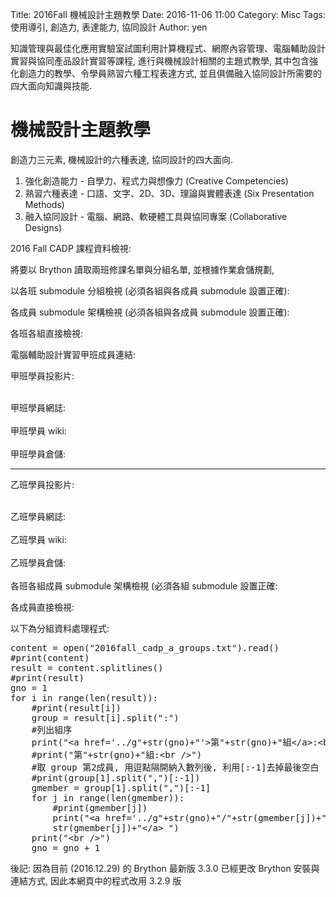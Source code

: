 Title: 2016Fall 機械設計主題教學
Date: 2016-11-06 11:00
Category: Misc
Tags: 使用導引, 創造力, 表達能力, 協同設計
Author: yen

知識管理與最佳化應用實驗室試圖利用計算機程式、網際內容管理、電腦輔助設計實習與協同產品設計實習等課程, 進行與機械設計相關的主題式教學, 其中包含強化創造力的教學、令學員熟習六種工程表達方式, 並且俱備融入協同設計所需要的四大面向知識與技能.

<!-- PELICAN_END_SUMMARY -->

# 機械設計主題教學

創造力三元素, 機械設計的六種表達, 協同設計的四大面向.

1. 強化創造能力 - 自學力、程式力與想像力
(Creative Competencies)
2. 熟習六種表達  - 口語、文字、2D、3D、理論與實體表達
(Six Presentation Methods)
3. 融入協同設計 - 電腦、網路、軟硬體工具與協同專案
(Collaborative Designs)

2016 Fall CADP 課程資料檢視:

將要以 Brython 讀取兩班修課名單與分組名單, 並根據作業倉儲規劃, 

以各班 submodule 分組檢視 (必須各組與各成員 submodule 設置正確):

各成員 submodule 架構檢視 (必須各組與各成員 submodule 設置正確):

各班各組直接檢視:

電腦輔助設計實習甲班成員連結:

<!-- 導入 Brython 標準程式庫 -->
<!-- <script type="text/javascript" 
    src="https://cdn.rawgit.com/brython-dev/brython/master/www/src/brython_dist.js"> -->
<script type="text/javascript" 
    src="https://cdn.rawgit.com/brython-dev/brython/3.2.9/www/src/brython_dist.js">
</script>

<!-- 啟動 Brython -->
<script>
window.onload=function(){
brython(1);
}
</script>

<!-- 以下利用 Brython 程式執行檔案讀取與比對流程 -->
<!-- 假如需要用圖型表示數字, 則利用 canvas 繪圖 -->
<!-- <canvas id="plotarea" width="600" height="400"></canvas> -->

甲班學員投影片:

<div id="container1"></div>

<script type="text/python3" id="script1">
from browser import document, html
container1 = document['container1']
adata = open("./../users/a.txt").read()
alist = adata.splitlines()
n = 0
for stud_num in alist:
    mlink = html.A(stud_num, href="http://"+str(stud_num)+".github.io/2016fallcadp_hw")
    mlink += " | "
    n = n +1
    if n%8 == 0:
        mlink += html.BR()
    container1 <= mlink
</script>

<br />
甲班學員網誌:

<div id="container2"></div>

<script type="text/python3" id="script2">
from browser import document, html
from script1 import alist
container2 = document['container2']
n = 0
for stud_num in alist:
    mlink = html.A(stud_num, href="http://"+str(stud_num)+".github.io/2016fallcadp_hw/blog")
    mlink += " | "
    n = n +1
    if n%8 == 0:
        mlink += html.BR()
    container2 <= mlink
</script>

<br />
甲班學員 wiki:

<div id="container3"></div>

<script type="text/python3" id="script3">
from browser import document, html
from script1 import alist
container3 = document['container3']
n = 0
for stud_num in alist:
    mlink = html.A(stud_num, href="http://github.com/"+str(stud_num)+"/2016fallcadp_hw/wiki")
    mlink += " | "
    n = n +1
    if n%8 == 0:
        mlink += html.BR()
    container3 <= mlink
</script>

<br />
甲班學員倉儲:

<div id="container4"></div>

<script type="text/python3" id="script4">
from browser import document, html
from script1 import alist
container4 = document['container4']
n = 0
for stud_num in alist:
    mlink = html.A(stud_num, href="http://github.com/"+str(stud_num)+"/2016fallcadp_hw")
    mlink += " | "
    n = n +1
    if n%8 == 0:
        mlink += html.BR()
    container4 <= mlink
</script>

<hr>

乙班學員投影片:

<div id="container5"></div>

<script type="text/python3" id="script5">
from browser import document, html
container5 = document['container5']
adata = open("./../users/b.txt").read()
alist = adata.splitlines()
n = 0
for stud_num in alist:
    # 請注意, 這裡有例外 40223206 前頭必須加上 s
    # 40423239 前頭必須加上 a
    # 40423207 則之後要加上 7
    if stud_num == '40223206':
        for_link = "s" + stud_num
    elif stud_num == '40423239':
        for_link = "a" + stud_num
    elif stud_num == '40423207':
        for_link  = stud_num +"7"
    else:
        for_link = stud_num
    mlink = html.A(stud_num, href="http://"+str(for_link)+".github.io/2016fallcadp_hw")
    mlink += " | "
    n = n +1
    if n%8 == 0:
        mlink += html.BR()
    container5 <= mlink
</script>

<br />
乙班學員網誌:

<div id="container6"></div>

<script type="text/python3" id="script6">
from browser import document, html
from script5 import alist
container6 = document['container6']
n = 0
for stud_num in alist:
    # 請注意, 這裡有例外 40223206 前頭必須加上 s
    # 40423239 前頭必須加上 a
    # 40423207 則之後要加上 7
    if stud_num == '40223206':
        for_link = "s" + stud_num
    elif stud_num == '40423239':
        for_link = "a" + stud_num
    elif stud_num == '40423207':
        for_link  = stud_num +"7"
    else:
        for_link = stud_num
    mlink = html.A(stud_num, href="http://"+str(for_link)+".github.io/2016fallcadp_hw/blog")
    mlink += " | "
    n = n +1
    if n%8 == 0:
        mlink += html.BR()
    container6 <= mlink
</script>

<br />
乙班學員 wiki:

<div id="container7"></div>

<script type="text/python3" id="script7">
from browser import document, html
from script5 import alist
container7 = document['container7']
n = 0
for stud_num in alist:
    # 請注意, 這裡有例外 40223206 前頭必須加上 s
    # 40423239 前頭必須加上 a
    # 40423207 則之後要加上 7
    if stud_num == '40223206':
        for_link = "s" + stud_num
    elif stud_num == '40423239':
        for_link = "a" + stud_num
    elif stud_num == '40423207':
        for_link  = stud_num +"7"
    else:
        for_link = stud_num
    mlink = html.A(stud_num, href="http://github.com/"+str(for_link)+"/2016fallcadp_hw/wiki")
    mlink += " | "
    n = n +1
    if n%8 == 0:
        mlink += html.BR()
    container7 <= mlink
</script>

<br />
乙班學員倉儲:

<div id="container8"></div>

<script type="text/python3" id="script8">
from browser import document, html
from script5 import alist
container8 = document['container8']
n = 0
for stud_num in alist:
    # 請注意, 這裡有例外 40223206 前頭必須加上 s
    # 40423239 前頭必須加上 a
    # 40423207 則之後要加上 7
    if stud_num == '40223206':
        for_link = "s" + stud_num
    elif stud_num == '40423239':
        for_link = "a" + stud_num
    elif stud_num == '40423207':
        for_link  = stud_num +"7"
    else:
        for_link = stud_num
    mlink = html.A(stud_num, href="http://github.com/"+str(for_link)+"/2016fallcadp_hw")
    mlink += " | "
    n = n +1
    if n%8 == 0:
        mlink += html.BR()
    container8 <= mlink
</script>

<br />
各班各組成員 submodule 架構檢視 (必須各組 submodule 設置正確:

各成員直接檢視:


以下為分組資料處理程式:

<pre class="brush: python">
content = open("2016fall_cadp_a_groups.txt").read()
#print(content)
result = content.splitlines()
#print(result)
gno = 1
for i in range(len(result)):
    #print(result[i])
    group = result[i].split(":")
    #列出組序
    print("&lt;a href='../g"+str(gno)+"'&gt;第"+str(gno)+"組&lt;/a&gt;:&lt;br /&gt;")
    #print("第"+str(gno)+"組:&lt;br /&gt;")
    #取 group 第2成員, 用逗點隔開納入數列後, 利用[:-1]去掉最後空白
    #print(group[1].split(",")[:-1])
    gmember = group[1].split(",")[:-1]
    for j in range(len(gmember)):
        #print(gmember[j])
        print("&lt;a href='../g"+str(gno)+"/"+str(gmember[j])+"'&gt;"+ \
        str(gmember[j])+"&lt;/a&gt; ")
    print("&lt;br /&gt;")
    gno = gno + 1
</pre>

後記: 因為目前 (2016.12.29) 的 Brython 最新版 3.3.0 已經更改 Brython 安裝與連結方式, 因此本網頁中的程式改用 3.2.9 版
